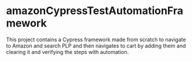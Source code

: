 # amazonCypressTestAutomationFramework
This project contains a Cypress framework made from scratch to navigate to Amazon and search PLP and then navigates to cart by adding them and clearing it and verifying the steps with automation.

